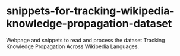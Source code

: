 # snippets-for-tracking-wikipedia-knowledge-propagation-dataset
Webpage and snippets to read and process the dataset Tracking Knowledge Propagation Across Wikipedia Languages.
